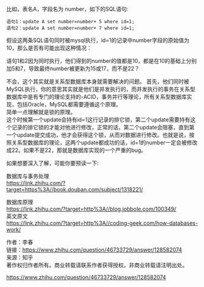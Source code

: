 比如，表名A，字段名为 number，如下的SQL语句:
```
语句1：update A set number=number+ 5 where id=1;
语句2：update A set number=number+ 7 where id=1;
```
假设这两条SQL语句同时被mysql执行，id=1的记录中number字段的原始值为 10，那么是否有可能出现这种情况：

语句1和2因为同时执行，他们得到的number的值都是10，都是在10的基础上分别加5和7，导致最终number被更新为15或17，而不是22？

不会，这个其实就是关系型数据库本身就需要解决的问题。
首先，他们同时被MySQL执行，你的意思其实就是他们是并发执行的，而并发执行的事务在关系型数据库中是有专门的理论支持的-ACID，事务并行等理论，所有关系型数据库实现，包括Oracle，MySQL都需要遵循这个原理。  
简单一点理解就是锁的原理。  
这个时候第一个update会持有id=1这行记录的排它锁，第二个update需要持有这个记录的排它锁的才能对他进行修改，正常的话，第二个update会阻塞，直到第一个update提交成功，他才会获得这个锁，从而对数据进行修改。也就是说，按照关系型数据库的理论，这两个update都成功的话，id=1的number一定会被修改成22。如果不是22，那就是数据库实现的一个严重的bug。  

如果想要深入了解，可能你要预读一下:  

数据库与事务处理  
https://link.zhihu.com/?target=https%3A//book.douban.com/subject/1318221/    

数据库原理  
https://link.zhihu.com/?target=http%3A//blog.jobbole.com/100349/  
英文原文  
https://link.zhihu.com/?target=http%3A//coding-geek.com/how-databases-work/  


作者：李春  
链接：https://www.zhihu.com/question/46733729/answer/128582074  
来源：知乎  
著作权归作者所有。商业转载请联系作者获得授权，非商业转载请注明出处。  

https://www.zhihu.com/question/46733729/answer/128582074  
